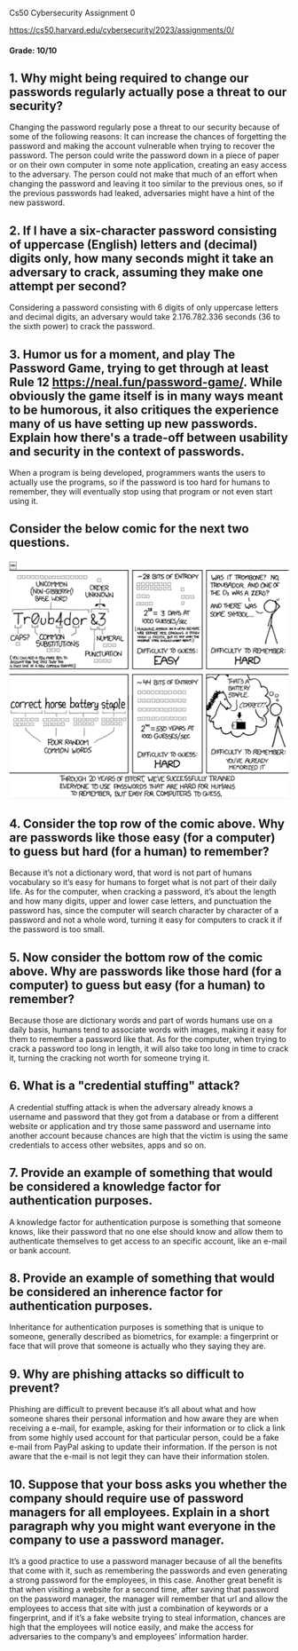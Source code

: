 Cs50 Cybersecurity Assignment 0

https://cs50.harvard.edu/cybersecurity/2023/assignments/0/

#### Grade: 10/10

## 1. Why might being required to change our passwords regularly actually pose a threat to our security?
Changing the password regularly pose a threat to our security because of some of the following reasons:
It can increase the chances of forgetting the password and making the account vulnerable when trying to recover the password.
The person could write the password down in a piece of paper or on their own computer in some note application, creating an easy access to the adversary.
The person could not make that much of an effort when changing the password and leaving it too similar to the previous ones, so if the previous passwords had leaked, adversaries might have a hint of the new password.

## 2. If I have a six-character password consisting of uppercase (English) letters and (decimal) digits only, how many seconds might it take an adversary to crack, assuming they make one attempt per second?
Considering a password consisting with 6 digits of only uppercase letters and decimal digits, an adversary would take 2.176.782.336 seconds (36 to the sixth power) to crack the password. 

## 3. Humor us for a moment, and play The Password Game, trying to get through at least Rule 12 https://neal.fun/password-game/. While obviously the game itself is in many ways meant to be humorous, it also critiques the experience many of us have setting up new passwords. Explain how there's a trade-off between usability and security in the context of passwords.

When a program is being developed, programmers wants the users to actually use the programs, so if the password is too hard for humans to remember, they will eventually stop using that program or not even start using it.

## Consider the below comic for the next two questions.
￼![comic](troubador.png)

## 4. Consider the top row of the comic above. Why are passwords like those easy (for a computer) to guess but hard (for a human) to remember?
Because it’s not a dictionary word, that word is not part of humans vocabulary so it’s easy for humans to forget what is not part of their daily life. As for the computer, when cracking a password, it’s about the length and how many digits, upper and lower case letters, and punctuation the password has, since the computer will search character by character of a password and not a whole word, turning it easy for computers to crack it if the password is too small.

## 5. Now consider the bottom row of the comic above. Why are passwords like those hard (for a computer) to guess but easy (for a human) to remember?
Because those are dictionary words and part of words humans use on a daily basis, humans tend to associate words with images, making it easy for them to remember a password like that. As for the computer, when trying to crack a password too long in length, it will also take too long in time to crack it, turning the cracking not worth for someone trying it.

## 6. What is a "credential stuffing" attack?
A credential stuffing attack is when the adversary already knows a username and password that they got from a database or from a different website or application and try those same password and username into another account because chances are high that the victim is using the same credentials to access other websites, apps and so on.

## 7. Provide an example of something that would be considered a knowledge factor for authentication purposes.
A knowledge factor for authentication purpose is something that someone knows, like their password that no one else should know and allow them to authenticate themselves to get access to an specific account, like an e-mail or bank account.

## 8. Provide an example of something that would be considered an inherence factor for authentication purposes.
Inheritance for authentication purposes is something that is unique to someone, generally described as biometrics, for example: a fingerprint or face that will prove that someone is actually who they saying they are.

## 9. Why are phishing attacks so difficult to prevent?
Phishing are difficult to prevent because it’s all about what and how someone shares their personal information and how aware they are when receiving a e-mail, for example, asking for their information or to click a link from some highly used account for that particular person, could be a fake e-mail from PayPal asking to update their information. If the person is not aware that the e-mail is not legit they can have their information stolen.

## 10. Suppose that your boss asks you whether the company should require use of password managers for all employees. Explain in a short paragraph why you might want everyone in the company to use a password manager. 
It’s a good practice to use a password manager because of all the benefits that come with it, such as remembering the passwords and even generating a strong password for the employees, in this case. Another great benefit is that when visiting a website for a second time, after saving that password on the password manager, the manager will remember that url and allow the employees to access that site with just a combination of keywords or a fingerprint, and if it’s a fake website trying to steal information, chances are high that the employees will notice easily, and make the access for adversaries to the company’s and employees’ information harder.
